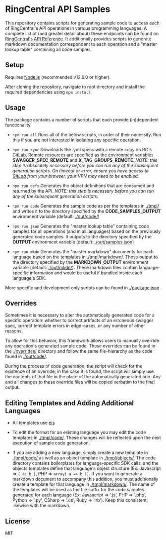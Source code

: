 # RingCentral API Samples

This repository contains scripts for generating sample code to access each of RingCentral's API operations in various programming languages.
A complete list of (and greater detail about) these endpoints can be found on [RingCentral's API Reference](https://developers.ringcentral.com/api-reference/).
It additionally provides scripts to generate markdown documentation correspondent to each operation and a "master lookup table" containing all code samples.

## Setup

Requires [Node.js](https://nodejs.org/en/) (recommended v12.6.0 or higher).

After cloning the repository, navigate to root directory and install the required dependencies using `npm install`.

## Usage

The package contains a number of scripts that each provide (in)dependent functionality

-   `npm run all`
    Runs all of the below scripts, in order of their necessity. Run this if you are not interested in isolating any specific operation.

-   `npm run sync`
    Downloads the .yml specs with a remote copy on RC's GitLab. Remote resources are specified as the environment variables **SWAGGER_SPEC_REMOTE** and **X_TAG_GROUPS_REMOTE**. *NOTE: this step is absolutely necessary before you can run any of the subsequent generation scripts. On timeout or error, ensure you have access to [GitLab](https://git.ringcentral.com/) from your browser, your VPN may need to be enabled.*

-   `npm run defs`
    Generates the object definitions that are consumed and returned by the API. *NOTE: this step is necessary before you can run any of the subsequent generation scripts.*

-   `npm run code`
    Generates the sample code as per the templates in [./tmpl/](./tmpl/) and writes it to the directory specified by the **CODE_SAMPLES_OUTPUT** environment variable (default: [./out/code/](./out/code))

-   `npm run json`
    Generates the "master lookup table" containing code samples for all operations (and in all languages) based on the previously generated code samples. It outputs to the directory specified by the **OUTPUT** environment variable (default: [./out/samples.json](./out/samples.json))

-   `npm run mkdn`
    Generates the "master markdown" documents for each language based on the templates in [./tmpl/markdown/](./tmpl/markdown/). These output to the directory specified by the **MARKDOWN_OUTPUT** environment variable (default: [./out/mkdn/](./out/mkdn/)). These markdown files contain language-specific information and would be useful if bundled inside each language's SDK.

More specific and development only scripts can be found in [./package.json](./package.json)

## Overrides

Sometimes it is necessary to alter the automatically generated code for a specific operation: whether to correct artifacts of an erroneous swagger spec, correct template errors in edge-cases, or any number of other reasons.

To allow for this behavior, this framework allows users to manually override any operation's generated sample code. These overrides can be found in the [./overrides/](./overrides/) directory and follow the same file-hierarchy as the code found in [./out/code/](./out/code/).

During the process of code generation, the script will check for the existence of an override; in the case it is found, the script will simply use the contents of that file in the place of the automatically generated one. Any and all changes to these override files will be copied verbatim to the final output.

## Editing Templates and Adding Additional Languages

-   All templates use [ejs](https://ejs.co/)

-   To edit the format for an existing language you may edit the code templates in [./tmpl/code/](./tmpl/code/). These changes will be reflected upon the next execution of sample code generation.

-   If you are adding a new language, simply create a new template in [./tmpl/code/](./tmpl/code/) as well as an object template in [./tmpl/objects/](./tmpl/objects/). The code directory contains boilerplates for language-specific SDK calls, and the objects templates define that language's object structure (Ex: Javascript => `{ a: b }`, PHP => `array( a => b ))`. If you want to generate a markdown document to accompany this addition, you must additionally create a template for that language in [./tmpl/markdown/](./tmpl/markdown/). The name of the templates will be used as the file suffix for the code samples generated for each language (Ex: Javascript => '.js', PHP => '.php', Python => '.py', CSharp => '.cs', Ruby => '.rb'). Keep this consistent; likewise with the markdown.

## License

MIT
